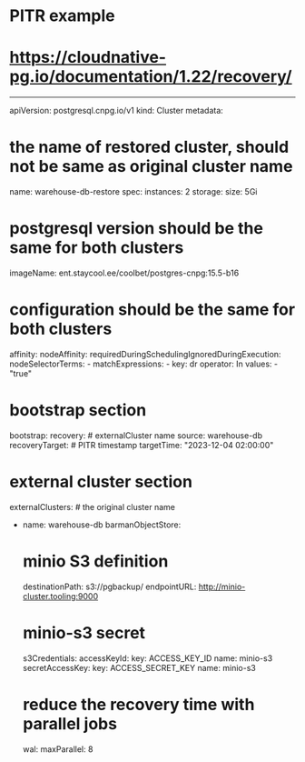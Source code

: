 # PITR example
# https://cloudnative-pg.io/documentation/1.22/recovery/

---
apiVersion: postgresql.cnpg.io/v1
kind: Cluster
metadata:
  # the name of restored cluster, should not be same as original cluster name
  name: warehouse-db-restore
spec:
  instances: 2
  storage:
    size: 5Gi
  # postgresql version should be the same for both clusters
  imageName: ent.staycool.ee/coolbet/postgres-cnpg:15.5-b16
  # configuration should be the same for both clusters
  affinity:
    nodeAffinity:
      requiredDuringSchedulingIgnoredDuringExecution:
        nodeSelectorTerms:
        - matchExpressions:
          - key: dr
            operator: In
            values:
            - "true"
  # bootstrap section
  bootstrap:
    recovery:
      # externalCluster name
      source: warehouse-db
      recoveryTarget:
        # PITR timestamp
        targetTime: "2023-12-04 02:00:00"
  # external cluster section
  externalClusters:
    # the original cluster name
  - name: warehouse-db
    barmanObjectStore:
      # minio S3 definition
      destinationPath: s3://pgbackup/
      endpointURL: http://minio-cluster.tooling:9000
      # minio-s3 secret
      s3Credentials:
        accessKeyId:
          key: ACCESS_KEY_ID
          name: minio-s3
        secretAccessKey:
          key: ACCESS_SECRET_KEY
          name: minio-s3
      # reduce the recovery time with parallel jobs
      wal:
        maxParallel: 8
